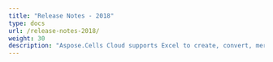 ```yaml
---
title: "Release Notes - 2018"
type: docs
url: /release-notes-2018/
weight: 30
description: "Aspose.Cells Cloud supports Excel to create, convert, merge, split, protected, inner object operation, and so on."
---
```



